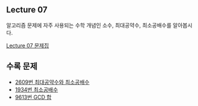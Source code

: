 ## Lecture 07

알고리즘 문제에 자주 사용되는 수학 개념인 소수, 최대공약수, 최소공배수를 알아봅시다.

[Lecture 07 문제집](https://www.acmicpc.net/group/workbook/view/8351/24665)

## 수록 문제

- [2609번 최대공약수와 최소공배수](https://www.acmicpc.net/problem/2609)
- [1934번 최소공배수](https://www.acmicpc.net/problem/1934)
- [9613번 GCD 합](https://www.acmicpc.net/problem/9613)
